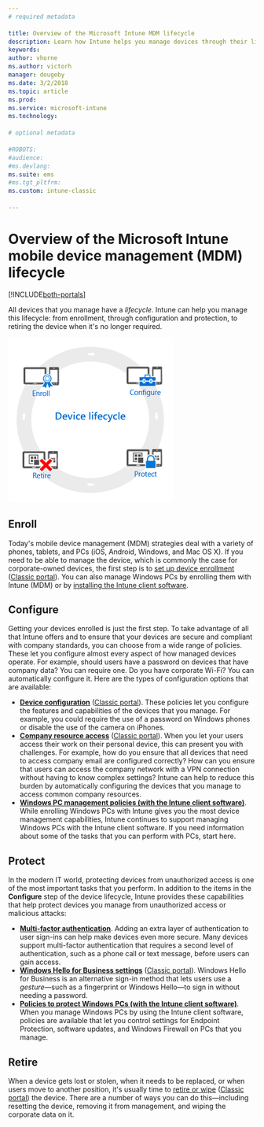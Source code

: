 ```yaml
---
# required metadata

title: Overview of the Microsoft Intune MDM lifecycle 
description: Learn how Intune helps you manage devices through their lifecycle - from enrollment, through configuration, to eventual retirement.
keywords:
author: vhorne
ms.author: victorh
manager: dougeby
ms.date: 3/2/2018
ms.topic: article
ms.prod:
ms.service: microsoft-intune
ms.technology:

# optional metadata

#ROBOTS:
#audience:
#ms.devlang:
ms.suite: ems
#ms.tgt_pltfrm:
ms.custom: intune-classic

---
```


# Overview of the Microsoft Intune mobile device management (MDM) lifecycle

[!INCLUDE[both-portals](./includes/note-for-both-portals.md)]

All devices that you manage have a *lifecycle*. Intune can help you manage this lifecycle: from enrollment, through configuration and protection, to retiring the device when it's no longer required.

![The device lifecycle](./media/device-lifecycle.png "the Intune device lifecycle")

## Enroll
Today's mobile device management (MDM) strategies deal with a variety of phones, tablets, and PCs (iOS, Android, Windows, and Mac OS X). If you need to be able to manage the device, which is commonly the case for corporate-owned devices, the first step is to [set up device enrollment](device-enrollment.md) ([Classic portal](/intune-classic/deploy-use/enroll-devices-in-microsoft-intune)). You can also manage Windows PCs by enrolling them with Intune (MDM) or by [installing the Intune client software](/intune-classic/deploy-use/manage-windows-pcs-with-microsoft-intune).

## Configure
Getting your devices enrolled is just the first step. To take advantage of all that Intune offers and to ensure that your devices are secure and compliant with company standards, you can choose from a wide range of policies. These let you configure almost every aspect of how managed devices operate. For example, should users have a password on devices that have company data? You can require one. Do you have corporate Wi-Fi? You can automatically configure it. Here are the types of configuration options that are available:

- [**Device configuration**](device-profiles.md) ([Classic portal](/intune-classic/deploy-use/manage-settings-and-features-on-your-devices-with-microsoft-intune-policies)). These policies let you configure the features and capabilities of the devices that you manage. For example, you could require the use of a password on Windows phones or disable the use of the camera on iPhones.
- [**Company resource access**](device-profiles.md) ([Classic portal](/intune-classic/deploy-use/enable-access-to-company-resources-with-microsoft-intune)). When you let your users access their work on their personal device, this can present you with challenges. For example, how do you ensure that all devices that need to access company email are configured correctly? How can you ensure that users can access the company network with a VPN connection without having to know complex settings? Intune can help to reduce this burden by automatically configuring the devices that you manage to access common company resources.
- [**Windows PC management policies (with the Intune client software)**](/intune-classic/deploy-use/common-windows-pc-management-tasks-with-the-microsoft-intune-computer-client). While enrolling Windows PCs with Intune gives you the most device management capabilities, Intune continues to support managing Windows PCs with the Intune client software. If you need information about some of the tasks that you can perform with PCs, start here.

## Protect
In the modern IT world, protecting devices from unauthorized access is one of the most important tasks that you perform. In addition to the items in the **Configure** step of the device lifecycle, Intune provides these capabilities that help protect devices you manage from unauthorized access or malicious attacks:
- [**Multi-factor authentication**](/intune-classic/deploy-use/protect-your-devices-with-microsoft-intune). Adding an extra layer of authentication to user sign-ins can help make devices even more secure. Many devices support multi-factor authentication that requires a second level of authentication, such as a phone call or text message, before users can gain access.
- [**Windows Hello for Business settings**](windows-hello.md) ([Classic portal](/intune-classic/deploy-use/control-microsoft-passport-settings-on-devices-with-microsoft-intune)). Windows Hello for Business is an alternative sign-in method that lets users use a *gesture*—such as a fingerprint or Windows Hello—to sign in without needing a password.
- [**Policies to protect Windows PCs (with the Intune client software)**](/intune-classic/deploy-use/policies-to-protect-windows-pcs-in-microsoft-intune). When you manage Windows PCs by using the Intune client software, policies are available that let you control settings for Endpoint Protection, software updates, and Windows Firewall on PCs that you manage.

## Retire
When a device gets lost or stolen, when it needs to be replaced, or when users move to another position, it's usually time to [retire or wipe](device-management.md) ([Classic portal](/intune-classic/deploy-use/use-remote-wipe-to-help-protect-data-using-microsoft-intune)) the device. There are a number of ways you can do this—including resetting the device, removing it from management, and wiping the corporate data on it.
